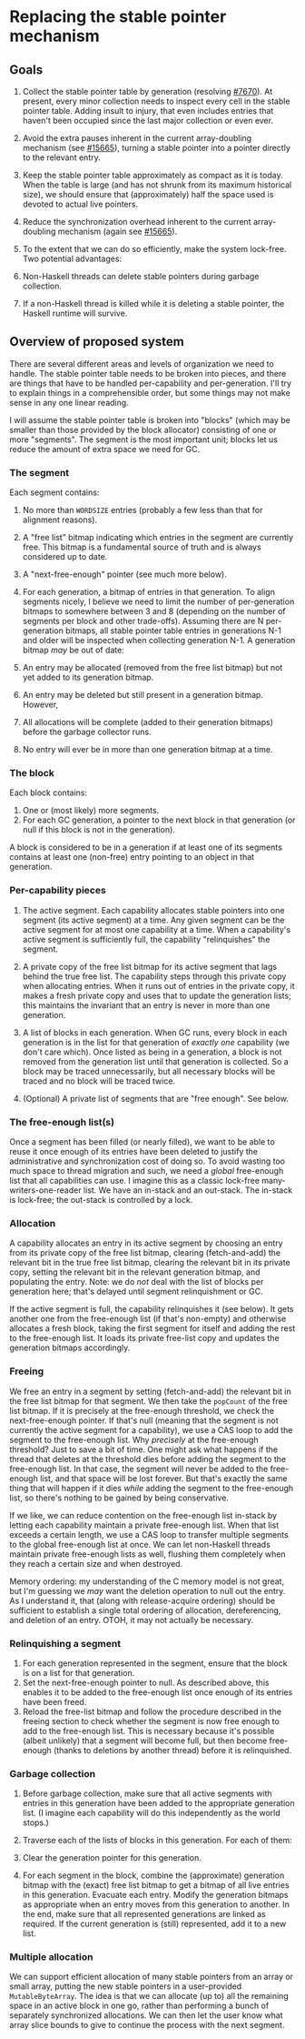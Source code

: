 # Replacing the stable pointer mechanism

## Goals

1. Collect the stable pointer table by generation (resolving [\#7670](https://gitlab.haskell.org//ghc/ghc/issues/7670)). At present, every minor collection needs to inspect every cell in the stable pointer table. Adding insult to injury, that even includes entries that haven't been occupied since the last major collection or even ever.

1. Avoid the extra pauses inherent in the current array-doubling mechanism (see [\#15665](https://gitlab.haskell.org//ghc/ghc/issues/15665)), turning a stable pointer into a pointer directly to the relevant entry.

1. Keep the stable pointer table approximately as compact as it is today. When the table is large (and has not shrunk from its maximum historical size), we should ensure that (approximately) half the space used is devoted to actual live pointers.

1. Reduce the synchronization overhead inherent to the current array-doubling mechanism (again see [\#15665](https://gitlab.haskell.org//ghc/ghc/issues/15665)).

1. To the extent that we can do so efficiently, make the system lock-free. Two potential advantages:

  1. Non-Haskell threads can delete stable pointers during garbage collection.
  1. If a non-Haskell thread is killed while it is deleting a stable pointer, the Haskell runtime will survive.

## Overview of proposed system


There are several different areas and levels of organization we need to handle. The stable pointer table needs to be broken into pieces, and there are things that have to be handled per-capability and per-generation. I'll try to explain things in a comprehensible order, but some things may not make sense in any one linear reading.


I will assume the stable pointer table is broken into "blocks" (which may be smaller than those provided by the block allocator) consisting of one or more "segments". The segment is the most important unit; blocks let us reduce the amount of extra space we need for GC.

### The segment


Each segment contains:

1. No more than `WORDSIZE` entries (probably a few less than that for alignment reasons).
1. A "free list" bitmap indicating which entries in the segment are currently free. This bitmap is a fundamental source of truth and is always considered up to date.
1. A "next-free-enough" pointer (see much more below).
1. For each generation, a bitmap of entries in that generation. To align segments nicely, I believe we need to limit the number of per-generation bitmaps to somewhere between 3 and 8 (depending on the number of segments per block and other trade-offs). Assuming there are N per-generation bitmaps, all stable pointer table entries in generations N-1 and older will be inspected when collecting generation N-1. A generation bitmap *may* be out of date:

  1. An entry may be allocated (removed from the free list bitmap) but not yet added to its generation bitmap.
  1. An entry may be deleted but still present in a generation bitmap.  
    However,
  1. All allocations will be complete (added to their generation bitmaps) before the garbage collector runs.
  1. No entry will ever be in more than one generation bitmap at a time.

### The block


Each block contains:

1. One or (most likely) more segments.
1. For each GC generation, a pointer to the next block in that generation (or null if this block is not in the generation).


A block is considered to be in a generation if at least one of its segments contains at least one (non-free) entry pointing to an object in that generation.

### Per-capability pieces

1. The active segment. Each capability allocates stable pointers into one segment (its active segment) at a time. Any given segment can be the active segment for at most one capability at a time. When a capability's active segment is sufficiently full, the capability "relinquishes" the segment.

1. A private copy of the free list bitmap for its active segment that lags behind the true free list. The capability steps through this private copy when allocating entries. When it runs out of entries in the private copy, it makes a fresh private copy and uses that to update the generation lists; this maintains the invariant that an entry is never in more than one generation.

1. A list of blocks in each generation. When GC runs, every block in each generation is in the list for that generation of *exactly one* capability (we don't care which). Once listed as being in a generation, a block is not removed from the generation list until that generation is collected. So a block may be traced unnecessarily, but all necessary blocks will be traced and no block will be traced twice.

1. (Optional) A private list of segments that are "free enough". See below.

### The free-enough list(s)


Once a segment has been filled (or nearly filled), we want to be able to reuse it once enough of its entries have been deleted to justify the administrative and synchronization cost of doing so. To avoid wasting too much space to thread migration and such, we need a *global* free-enough list that all capabilities can use. I imagine this as a classic lock-free many-writers-one-reader list. We have an in-stack and an out-stack. The in-stack is lock-free; the out-stack is controlled by a lock.

### Allocation


A capability allocates an entry in its active segment by choosing an entry from its private copy of the free list bitmap, clearing (fetch-and-add) the relevant bit in the true free list bitmap, clearing the relevant bit in its private copy, setting the relevant bit in the relevant generation bitmap, and populating the entry. Note: we do *not* deal with the list of blocks per generation here; that's delayed until segment relinquishment or GC.


If the active segment is full, the capability relinquishes it (see below). It gets another one from the free-enough list (if that's non-empty) and otherwise allocates a fresh block, taking the first segment for itself and adding the rest to the free-enough list. It loads its private free-list copy and updates the generation bitmaps accordingly.

### Freeing


We free an entry in a segment by setting (fetch-and-add) the relevant bit in the free list bitmap for that segment. We then take the `popCount` of the free list bitmap. If it is precisely at the free-enough threshold, we check the next-free-enough pointer. If that's null (meaning that the segment is not currently the active segment for a capability), we use a CAS loop to add the segment to the free-enough list. Why *precisely* at the free-enough threshold? Just to save a bit of time. One might ask what happens if the thread that deletes at the threshold dies before adding the segment to the free-enough list. In that case, the segment will never be added to the free-enough list, and that space will be lost forever. But that's exactly the same thing that will happen if it dies *while* adding the segment to the free-enough list, so there's nothing to be gained by being conservative.


If we like, we can reduce contention on the free-enough list in-stack by letting each capability maintain a private free-enough list. When that list exceeds a certain length, we use a CAS loop to transfer multiple segments to the global free-enough list at once. We can let non-Haskell threads maintain private free-enough lists as well, flushing them completely when they reach a certain size and when destroyed.


Memory ordering: my understanding of the C memory model is not great, but I'm guessing we *may* want the deletion operation to null out the entry. As I understand it, that (along with release-acquire ordering) should be sufficient to establish a single total ordering of allocation, dereferencing, and deletion of an entry. OTOH, it may not actually be necessary.

### Relinquishing a segment

1. For each generation represented in the segment, ensure that the block is on a list for that generation.
1. Set the next-free-enough pointer to null. As described above, this enables it to be added to the free-enough list once enough of its entries have been freed.
1. Reload the free-list bitmap and follow the procedure described in the freeing section to check whether the segment is now free enough to add to the free-enough list. This is necessary because it's possible (albeit unlikely) that a segment will become full, but then become free-enough (thanks to deletions by another thread) before it is relinquished.

### Garbage collection

1. Before garbage collection, make sure that all active segments with entries in this generation have been added to the appropriate generation list. (I imagine each capability will do this independently as the world stops.)
1. Traverse each of the lists of blocks in this generation. For each of them:

  1. Clear the generation pointer for this generation.
  1. For each segment in the block, combine the (approximate) generation bitmap with the (exact) free list bitmap to get a bitmap of all live entries in this generation. Evacuate each entry. Modify the generation bitmaps as appropriate when an entry moves from this generation to another. In the end, make sure that all represented generations are linked as required. If the current generation is (still) represented, add it to a new list.

### Multiple allocation


We can support efficient allocation of many stable pointers from an array or small array, putting the new stable pointers in a user-provided `MutableByteArray`. The idea is that we can allocate (up to) all the remaining space in an active block in one go, rather than performing a bunch of separately synchronized allocations. We can then let the user know what array slice bounds to give to continue the process with the next segment.
